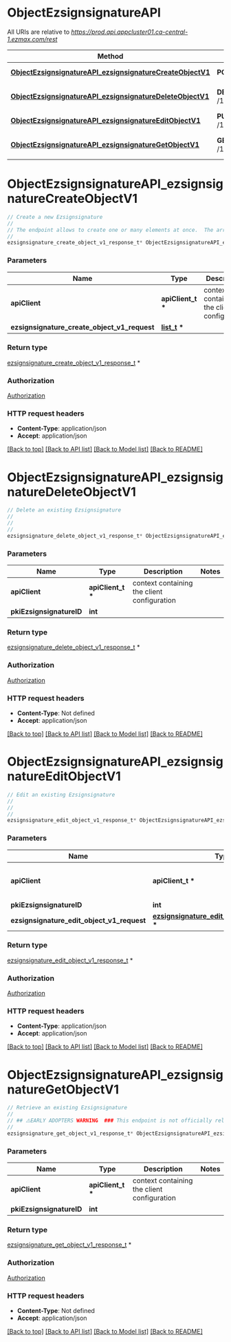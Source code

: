 # ObjectEzsignsignatureAPI

All URIs are relative to *https://prod.api.appcluster01.ca-central-1.ezmax.com/rest*

Method | HTTP request | Description
------------- | ------------- | -------------
[**ObjectEzsignsignatureAPI_ezsignsignatureCreateObjectV1**](ObjectEzsignsignatureAPI.md#ObjectEzsignsignatureAPI_ezsignsignatureCreateObjectV1) | **POST** /1/object/ezsignsignature | Create a new Ezsignsignature
[**ObjectEzsignsignatureAPI_ezsignsignatureDeleteObjectV1**](ObjectEzsignsignatureAPI.md#ObjectEzsignsignatureAPI_ezsignsignatureDeleteObjectV1) | **DELETE** /1/object/ezsignsignature/{pkiEzsignsignatureID} | Delete an existing Ezsignsignature
[**ObjectEzsignsignatureAPI_ezsignsignatureEditObjectV1**](ObjectEzsignsignatureAPI.md#ObjectEzsignsignatureAPI_ezsignsignatureEditObjectV1) | **PUT** /1/object/ezsignsignature/{pkiEzsignsignatureID} | Edit an existing Ezsignsignature
[**ObjectEzsignsignatureAPI_ezsignsignatureGetObjectV1**](ObjectEzsignsignatureAPI.md#ObjectEzsignsignatureAPI_ezsignsignatureGetObjectV1) | **GET** /1/object/ezsignsignature/{pkiEzsignsignatureID} | Retrieve an existing Ezsignsignature


# **ObjectEzsignsignatureAPI_ezsignsignatureCreateObjectV1**
```c
// Create a new Ezsignsignature
//
// The endpoint allows to create one or many elements at once.  The array can contain simple (Just the object) or compound (The object and its child) objects.  Creating compound elements allows to reduce the multiple requests to create all child objects.
//
ezsignsignature_create_object_v1_response_t* ObjectEzsignsignatureAPI_ezsignsignatureCreateObjectV1(apiClient_t *apiClient, list_t * ezsignsignature_create_object_v1_request);
```

### Parameters
Name | Type | Description  | Notes
------------- | ------------- | ------------- | -------------
**apiClient** | **apiClient_t \*** | context containing the client configuration |
**ezsignsignature_create_object_v1_request** | **[list_t](ezsignsignature_create_object_v1_request.md) \*** |  | 

### Return type

[ezsignsignature_create_object_v1_response_t](ezsignsignature_create_object_v1_response.md) *


### Authorization

[Authorization](../README.md#Authorization)

### HTTP request headers

 - **Content-Type**: application/json
 - **Accept**: application/json

[[Back to top]](#) [[Back to API list]](../README.md#documentation-for-api-endpoints) [[Back to Model list]](../README.md#documentation-for-models) [[Back to README]](../README.md)

# **ObjectEzsignsignatureAPI_ezsignsignatureDeleteObjectV1**
```c
// Delete an existing Ezsignsignature
//
// 
//
ezsignsignature_delete_object_v1_response_t* ObjectEzsignsignatureAPI_ezsignsignatureDeleteObjectV1(apiClient_t *apiClient, int pkiEzsignsignatureID);
```

### Parameters
Name | Type | Description  | Notes
------------- | ------------- | ------------- | -------------
**apiClient** | **apiClient_t \*** | context containing the client configuration |
**pkiEzsignsignatureID** | **int** |  | 

### Return type

[ezsignsignature_delete_object_v1_response_t](ezsignsignature_delete_object_v1_response.md) *


### Authorization

[Authorization](../README.md#Authorization)

### HTTP request headers

 - **Content-Type**: Not defined
 - **Accept**: application/json

[[Back to top]](#) [[Back to API list]](../README.md#documentation-for-api-endpoints) [[Back to Model list]](../README.md#documentation-for-models) [[Back to README]](../README.md)

# **ObjectEzsignsignatureAPI_ezsignsignatureEditObjectV1**
```c
// Edit an existing Ezsignsignature
//
// 
//
ezsignsignature_edit_object_v1_response_t* ObjectEzsignsignatureAPI_ezsignsignatureEditObjectV1(apiClient_t *apiClient, int pkiEzsignsignatureID, ezsignsignature_edit_object_v1_request_t * ezsignsignature_edit_object_v1_request);
```

### Parameters
Name | Type | Description  | Notes
------------- | ------------- | ------------- | -------------
**apiClient** | **apiClient_t \*** | context containing the client configuration |
**pkiEzsignsignatureID** | **int** |  | 
**ezsignsignature_edit_object_v1_request** | **[ezsignsignature_edit_object_v1_request_t](ezsignsignature_edit_object_v1_request.md) \*** |  | 

### Return type

[ezsignsignature_edit_object_v1_response_t](ezsignsignature_edit_object_v1_response.md) *


### Authorization

[Authorization](../README.md#Authorization)

### HTTP request headers

 - **Content-Type**: application/json
 - **Accept**: application/json

[[Back to top]](#) [[Back to API list]](../README.md#documentation-for-api-endpoints) [[Back to Model list]](../README.md#documentation-for-models) [[Back to README]](../README.md)

# **ObjectEzsignsignatureAPI_ezsignsignatureGetObjectV1**
```c
// Retrieve an existing Ezsignsignature
//
// ## ⚠️EARLY ADOPTERS WARNING  ### This endpoint is not officially released. Its definition might still change and it might not be available in every environment and region.
//
ezsignsignature_get_object_v1_response_t* ObjectEzsignsignatureAPI_ezsignsignatureGetObjectV1(apiClient_t *apiClient, int pkiEzsignsignatureID);
```

### Parameters
Name | Type | Description  | Notes
------------- | ------------- | ------------- | -------------
**apiClient** | **apiClient_t \*** | context containing the client configuration |
**pkiEzsignsignatureID** | **int** |  | 

### Return type

[ezsignsignature_get_object_v1_response_t](ezsignsignature_get_object_v1_response.md) *


### Authorization

[Authorization](../README.md#Authorization)

### HTTP request headers

 - **Content-Type**: Not defined
 - **Accept**: application/json

[[Back to top]](#) [[Back to API list]](../README.md#documentation-for-api-endpoints) [[Back to Model list]](../README.md#documentation-for-models) [[Back to README]](../README.md)

